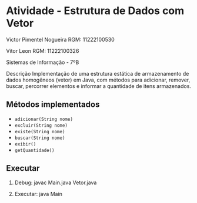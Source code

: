 # Atividade - Estrutura de Dados com Vetor

Victor Pimentel Nogueira
RGM: 11222100530

Vitor Leon
RGM: 11222100326

Sistemas de Informação - 7ºB 
 
Descrição
Implementação de uma estrutura estática de armazenamento de dados homogêneos (vetor) em Java, com métodos para adicionar, remover, buscar, percorrer elementos e informar a quantidade de itens armazenados.

## Métodos implementados
- `adicionar(String nome)`
- `excluir(String nome)`
- `existe(String nome)`
- `buscar(String nome)`
- `exibir()`
- `getQuantidade()`

## Executar
1. Debug:
   javac Main.java Vetor.java

2. Executar:
   java Main
